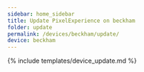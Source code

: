```yaml
---
sidebar: home_sidebar
title: Update PixelExperience on beckham
folder: update
permalink: /devices/beckham/update/
device: beckham
---
```

{% include templates/device_update.md %}
